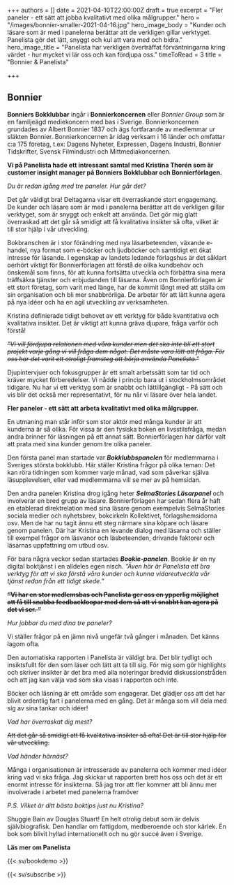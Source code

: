 +++
authors = []
date = 2021-04-10T22:00:00Z
draft = true
excerpt = "Fler paneler - ett sätt att jobba kvalitativt med olika målgrupper."
hero = "/images/bonnier-smaller-2021-04-16.jpg"
hero_image_body = "Kunder och läsare som är med i panelerna berättar att de verkligen gillar verktyget. Panelista gör det lätt, snyggt och kul att vara med och bidra."
hero_image_title = "Panelista har verkligen överträffat förväntningarna kring värdet - hur mycket vi lär oss och kan fördjupa oss."
timeToRead = 3
title = "Bonnier & Panelista"

+++
## **Bonnier**

**Bonniers Bokklubbar** ingår i **Bonnierkoncernen** eller _Bonnier Group_ som är en familjeägd mediekoncern med bas i Sverige. Bonnierkoncernen grundades av Albert Bonnier 1837 och ägs fortfarande av medlemmar ur släkten Bonnier. Bonnierkoncernen är idag verksam i 16 länder och omfattar c:a 175 företag, t.ex: Dagens Nyheter, Expressen, Dagens Industri, Bonnier Tidskrifter, Svensk Filmindustri och Mittmediakoncernen.

**Vi på Panelista hade ett intressant samtal med Kristina Thorén som är customer insight manager på Bonniers Bokklubbar och Bonnierförlagen.**

_Du är redan igång med tre paneler. Hur går det?_

Det går väldigt bra! Deltagarna visar ett överraskande stort engagemang. De kunder och läsare som är med i panelerna berättar att de verkligen gillar verktyget, som är snyggt och enkelt att använda. Det gör mig glatt överraskad att det går så smidigt att få kvalitativa insikter så ofta, vilket är till stor hjälp i vår utveckling.

Bokbranschen är i stor förändring med nya läsarbeteenden, växande e-handel, nya format som e-böcker och ljudböcker och samtidigt ett ökat intresse för läsande. I egenskap av landets ledande förlagshus är det såklart oerhört viktigt för Bonnierförlagen att förstå de olika kundbehov och önskemål som finns, för att kunna fortsätta utveckla och förbättra sina mera träffsäkra tjänster och erbjudanden till läsarna. Även om Bonnierförlagen är ett stort företag, som varit med länge, har de kommit långt med att ställa om sin organisation och bli mer snabbrörliga. De arbetar för att lätt kunna agera på nya idéer och ha en agil utveckling av verksamheten.

Kristina definierade tidigt behovet av ett verktyg för både kvantitativa och kvalitativa insikter. Det är viktigt att kunna gräva djupare, fråga varför och förstå!

_~~"Vi vill fördjupa relationen med våra kunder men det ska inte bli ett stort projekt varje gång vi vill fråga dem något. Det måste vara lätt att fråga. För oss har det varit ett otroligt framsteg att börja använda Panelista.”~~_

Djupintervjuer och fokusgrupper är ett smalt arbetssätt som tar tid och kräver mycket förberedelser. Vi nådde i princip bara ut i stockholmsområdet tidigare. Nu har vi ett verktyg som är snabbt och lättillgängligt - På sätt och vis blir det också mer representativt, för nu når vi läsare över hela landet.

**Fler paneler - ett sätt att arbeta kvalitativt med olika målgrupper.**

En utmaning man står inför som stor aktör med många kunder är att kunderna är så olika. För vissa är den fysiska boken en livsstilsfråga, medan andra brinner för läsningen på ett annat sätt. Bonnierförlagen har därför valt att prata med sina kunder genom tre olika paneler.

Den första panel man startade var **_Bokklubbspanelen_** för medlemmarna i Sveriges största bokklubb. Här ställer Kristina frågor på olika teman: Det kan röra tidningen som kommer varje månad, vad som påverkar själva läsupplevelsen, eller vad medlemmarna vill se mer av på hemsidan.

Den andra panelen Kristina drog igång heter **_SelmaStories Läsarpanel_** och involverar en bred grupp av läsare. Bonnierförlagen har sedan flera år haft en etablerad direktrelation med sina läsare genom exempelvis SelmaStories sociala medier och nyhetsbrev, bokcirkeln Kollektivet, förlagshemsidorna osv. Men de har nu tagit ännu ett steg närmare sina köpare och läsare genom panelen. Där har Kristina en levande dialog med läsarna och ställer till exempel frågor om läsvanor och läsbeteenden, drivande faktorer och läsarnas uppfattning om utbud osv.

För bara några veckor sedan startades **_Bookie-panelen_**. Bookie är en ny digital boktjänst i en alldeles egen nisch. _“Även här är Panelista ett bra verktyg för att vi ska förstå våra kunder och kunna vidareutveckla vår tjänst redan från ett tidigt skede.”_

**~~“Vi har en stor medlemsbas och Panelista ger oss en ypperlig möjlighet att få till snabba feedbackloopar med dem så att vi snabbt kan agera på det vi ser. “~~**

_Hur jobbar du med dina tre paneler?_

Vi ställer frågor på en jämn nivå ungefär två gånger i månaden. Det känns lagom ofta.

Den automatiska rapporten i Panelista är väldigt bra. Det blir tydligt och insiktsfullt för den som läser och lätt att ta till sig. För mig som gör highlights och skriver insikter är det bra med alla noteringar bredvid diskussionstråden och att jag kan välja vad som ska visas i rapporten och inte.

Böcker och läsning är ett område som engagerar. Det glädjer oss att det har blivit ordentlig fart i panelerna med en gång. Det är många som vill dela med sig av sina tankar och idéer!

_Vad har överraskat dig mest?_

~~Att det går så smidigt att få kvalitativa insikter så ofta! Det är till stor hjälp för vår utveckling.~~

_Vad händer härnäst?_

Många i organisationen är intresserade av panelerna och kommer med idéer kring vad vi ska fråga. Jag skickar ut rapporten brett hos oss och det är ett enormt intresse för insikterna. Så jag tror att fler kommer att bli ännu mer involverade i arbetet med panelerna framöver

_P.S. Vilket är ditt bästa boktips just nu Kristina?_

Shuggie Bain av Douglas Stuart! En helt otrolig debut som är delvis självbiografisk. Den handlar om fattigdom, medberoende och stor kärlek. En bok som blivit hyllad internationellt och nu gör succé även i Sverige.

**Läs mer om Panelista**

{{< sv/bookdemo >}}

{{< sv/subscribe >}}
